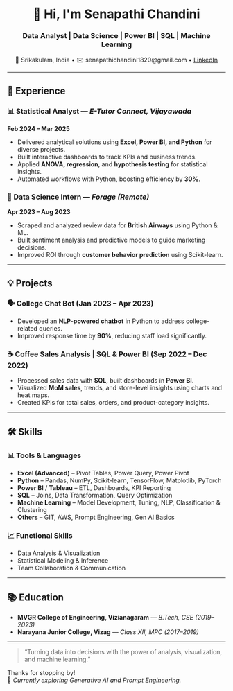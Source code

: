 <p align="center">
  <h1 align="center">👋 Hi, I'm <strong>Senapathi Chandini</strong></h1>
  <h3 align="center">Data Analyst | Data Science | Power BI | SQL | Machine Learning</h3>
</p>

<p align="center">
  📍 Srikakulam, India • ✉️ senapathichandini1820@gmail.com • 
  <a href="https://www.linkedin.com/in/senapathi-chandini" target="_blank">LinkedIn</a>
</p>

---

## 💼 Experience

### 📊 Statistical Analyst — *E-Tutor Connect, Vijayawada*  
**Feb 2024 – Mar 2025**  
- Delivered analytical solutions using **Excel, Power BI, and Python** for diverse projects.  
- Built interactive dashboards to track KPIs and business trends.  
- Applied **ANOVA, regression**, and **hypothesis testing** for statistical insights.  
- Automated workflows with Python, boosting efficiency by **30%**.

### 🧠 Data Science Intern — *Forage (Remote)*  
**Apr 2023 – Aug 2023**  
- Scraped and analyzed review data for **British Airways** using Python & ML.  
- Built sentiment analysis and predictive models to guide marketing decisions.  
- Improved ROI through **customer behavior prediction** using Scikit-learn.

---

## 💡 Projects

### 🗣️ **College Chat Bot** (Jan 2023 – Apr 2023)  
- Developed an **NLP-powered chatbot** in Python to address college-related queries.  
- Improved response time by **90%**, reducing staff load significantly.

### ☕ **Coffee Sales Analysis | SQL & Power BI** (Sep 2022 – Dec 2022)  
- Processed sales data with **SQL**, built dashboards in **Power BI**.  
- Visualized **MoM sales**, trends, and store-level insights using charts and heat maps.  
- Created KPIs for total sales, orders, and product-category insights.

---

## 🛠️ Skills

### 📊 Tools & Languages  
- **Excel (Advanced)** – Pivot Tables, Power Query, Power Pivot  
- **Python** – Pandas, NumPy, Scikit-learn, TensorFlow, Matplotlib, PyTorch  
- **Power BI** / **Tableau** – ETL, Dashboards, KPI Reporting  
- **SQL** – Joins, Data Transformation, Query Optimization  
- **Machine Learning** – Model Development, Tuning, NLP, Classification & Clustering  
- **Others** – GIT, AWS, Prompt Engineering, Gen AI Basics

### 📈 Functional Skills  
- Data Analysis & Visualization  
- Statistical Modeling & Inference  
- Team Collaboration & Communication  

---

## 📚 Education

- **MVGR College of Engineering, Vizianagaram** — *B.Tech, CSE (2019–2023)*  
- **Narayana Junior College, Vizag** — *Class XII, MPC (2017–2019)*

---

> “Turning data into decisions with the power of analysis, visualization, and machine learning.”

Thanks for stopping by!  
🌱 *Currently exploring Generative AI and Prompt Engineering.*
